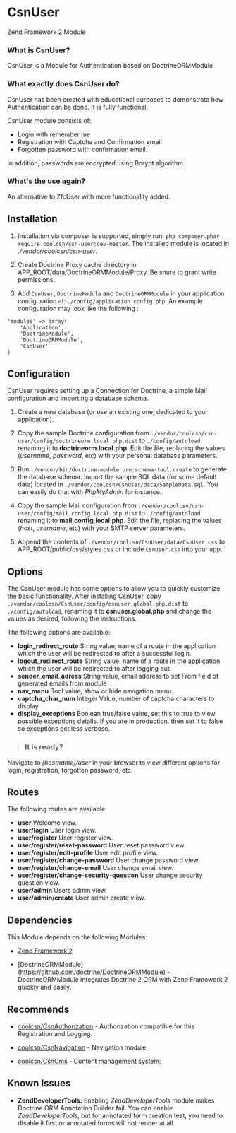 CsnUser
=======
Zend Framework 2 Module

### What is CsnUser? ###

CsnUser is a Module for Authentication based on DoctrineORMModule

### What exactly does CsnUser do? ###

CsnUser has been created with educational purposes to demonstrate how Authentication can be done. It is fully functional.

CsnUser module consists of:

* Login with remember me
* Registration with Captcha and Confirmation email
* Forgotten password with confirmation email.

In addition, passwords are encrypted using Bcrypt algorithm.

### What's the use again? ###

An alternative to ZfcUser with more functionality added.

Installation
------------
1. Installation via composer is supported, simply run: `php composer.phar require coolcsn/csn-user:dev-master`. The installed module is located in *./vendor/coolcsn/csn-user*.

2. Create Doctrine Proxy cache directory in APP_ROOT/data/DoctrineORMModule/Proxy. Be shure to grant write permissions.

3. Add `CsnUser`, `DoctrineModule` and `DoctrineORMModule` in your application configuration at: `./config/application.config.php`. An example configuration may look like the following :

```
'modules' => array(
    'Application',
    'DoctrineModule',
    'DoctrineORMModule',
    'CsnUser'
)
```

Configuration
-------------
CsnUser requires setting up a Connection for Doctrine, a simple Mail configuration and importing a database schema.

1. Create a new database (or use an existing one, dedicated to your application).

2. Copy the sample Doctrine configuration from `./vendor/coolcsn/csn-user/config/doctrineorm.local.php.dist` to `./config/autoload` renaming it to **doctrineorm.local.php**. Edit the file, replacing the values (*username*, *password*, etc) with your personal database parameters.

3. Run `./vendor/bin/doctrine-module orm:schema-tool:create` to generate the database schema. Import the sample SQL data (for some default data) located in `./vendor/coolcsn/CsnUser/data/SampleData.sql`. You can easily do that with *PhpMyAdmin* for instance.

4. Copy the sample Mail configuration from `./vendor/coolcsn/csn-user/config/mail.config.local.php.dist` to `./config/autoload` renaming it to **mail.config.local.php**. Edit the file, replacing the values (*host*, *username*, etc) with your SMTP server parameters.

5. Append the contents of `./vendor/coolcsn/CsnUser/data/CsnUser.css` to APP_ROOT/public/css/styles.css or include `CsnUser.css` into your app.

Options
-------

The CsnUser module has some options to allow you to quickly customize the basic
functionality. After installing CsnUser, copy
`./vendor/coolcsn/CsnUser/config/csnuser.global.php.dist` to
`./config/autoload`, renaming it to **csnuser.global.php** and change the values as desired, following the instructions.

The following options are available:

- **login_redirect_route** String value, name of a route in the application
  which the user will be redirected to after a successful login.
- **logout_redirect_route** String value, name of a route in the application which
  the user will be redirected to after logging out.
- **sender_email_adress** String value, email address to set From field of generated
  emails from module
- **nav_menu** Bool value, show or hide navigation menu.
- **captcha_char_num** Integer Value, number of captcha characters to display.
- **display_exceptions** Boolean true/false value, set this to true to view possible
  exceptions details. If you are in production, then set it to false so exceptions get
  less verbose.

>### It is ready? ###
Navigate to *[hostname]/user* in your browser to view different options for login, registration, forgotten password, etc.

Routes
------------
The following routes are available:

- **user** Welcome view.
- **user/login** User login view.
- **user/register** User register view.
- **user/register/reset-password** User reset password view.
- **user/register/edit-profile** User edit profile view.
- **user/register/change-password** User change password view.
- **user/register/change-email** User change email view.
- **user/register/change-security-question** User change security question view.
- **user/admin** Users admin view.
- **user/admin/create** User admin create view.

Dependencies
------------

This Module depends on the following Modules:

 - [Zend Framework 2](https://github.com/zendframework/zf2) 

 - [DoctrineORMModule] (https://github.com/doctrine/DoctrineORMModule) - DoctrineORMModule integrates Doctrine 2 ORM with Zend Framework 2 quickly and easily.

Recommends
----------
- [coolcsn/CsnAuthorization](https://github.com/coolcsn/CsnAuthorization) - Authorization compatible for this Registration and Logging.
 
- [coolcsn/CsnNavigation](https://github.com/coolcsn/CsnNavigation) - Navigation module;
 
- [coolcsn/CsnCms](https://github.com/coolcsn/CsnCms) - Content management system;

Known Issues
------------
- **ZendDeveloperTools:** Enabling *ZendDeveloperTools* module makes Doctrine ORM Annotation Builder fail. You can enable *ZendDeveloperTools*, but for annotated form creation test, you need to disable it first or annotated forms will not render at all.


